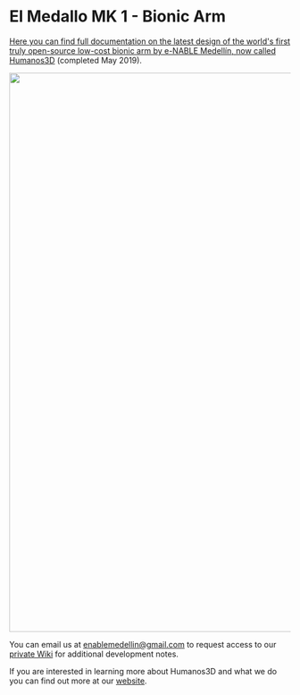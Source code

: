 # El Medallo MK 1 - Bionic Arm

[Here you can find full documentation on the latest design of the world's first truly open-source low-cost bionic arm by e-NABLE Medellín, now called Humanos3D](https://github.com/enable-medellin/El-Medallo-Bionic-Arm/wiki) (completed May 2019).

<img src="https://github.com/enable-medellin/El-Medallo-Bionic-Arm/blob/master/wiki_images/El-Medallo%20assembly%20small.png" width="1000" align="middle"> 

You can email us at enablemedellin@gmail.com to request access to our [private Wiki](https://github.com/enable-medellin/robotic-arm/wiki) for additional development notes.

If you are interested in learning more about Humanos3D and what we do you can find out more at our [website](https://e-nablemedellin.com/en/home/).
